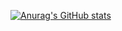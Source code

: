 [![Anurag's GitHub stats](https://github-readme-stats.vercel.app/api?JulianBarraganG=anuraghazra)](https://github.com/anuraghazra/github-readme-stats)

